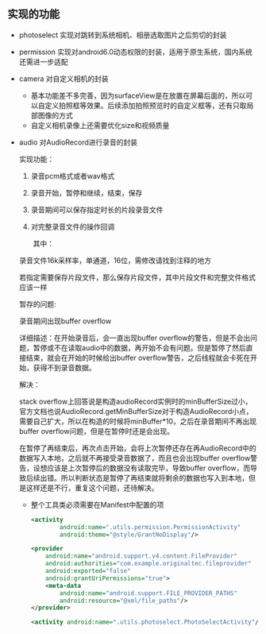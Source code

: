 ## 实现的功能

- photoselect 实现对跳转到系统相机、相册选取图片之后剪切的封装

- permission 实现对android6.0动态权限的封装，适用于原生系统，国内系统还需进一步适配

- camera 对自定义相机的封装

    - 基本功能差不多完善，因为surfaceView是在放置在屏幕后面的，所以可以自定义拍照框等效果。后续添加拍照预览时的自定义框等，还有只取局部图像的方式
    - 自定义相机录像上还需要优化size和视频质量

- audio 对AudioRecord进行录音的封装

  实现功能：

  1. 录音pcm格式或者wav格式

  2. 录音开始，暂停和继续，结束，保存

  3. 录音期间可以保存指定时长的片段录音文件

  4. 对完整录音文件的操作回调

     ​
  其中：

  录音文件16k采样率，单通道，16位，需修改请找到注释的地方

  若指定需要保存片段文件，那么保存片段文件，其中片段文件和完整文件格式应该一样

  暂存的问题:

  录音期间出现buffer overflow

  详细描述：在开始录音后，会一直出现buffer overflow的警告，但是不会出问题，暂停或不在读取audio中的数据，再开始不会有问题。但是暂停了然后直接结束，就会在开始的时候给出buffer overflow警告，之后线程就会卡死在开始，获得不到录音数据。

  解决：

  stack overflow上回答说是构造audioRecord实例时的minBufferSize过小，官方文档也说AudioRecord.getMinBufferSize对于构造AudioRecord小点，需要自己扩大，所以在构造的时候将minBuffer*10，之后在录音期间不再出现buffer overflow问题，但是在暂停时还是会出现。<br>

   在暂停了再结束后，再次点击开始，会将上次暂停还存在再AudioRecord中的数据写入本地，之后就不再接受录音数据了，而且也会出现buffer overflow警告，设想应该是上次暂停后的数据没有读取完毕，导致buffer overflow，而导致后续出错。所以判断状态是暂停了再结束就将剩余的数据也写入到本地，但是这样还是不行，重复这个问题，还待解决。


   - 整个工具类必须需要在Manifest中配置的项

     ```xml
     <activity
             android:name=".utils.permission.PermissionActivity"
             android:theme="@style/GrantNoDisplay"/>

     <provider
         android:name="android.support.v4.content.FileProvider"
         android:authorities="com.example.originaltec.fileprovider"
         android:exported="false"
         android:grantUriPermissions="true">
         <meta-data
             android:name="android.support.FILE_PROVIDER_PATHS"
             android:resource="@xml/file_paths"/>
     </provider>

     <activity android:name=".utils.photoselect.PhotoSelectActivity"/>
     ```